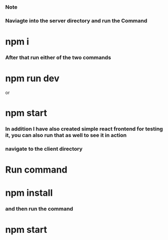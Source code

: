 ### Note

### Naviagte into the server directory and run the Command
# npm i

### After that run either of the two commands

# npm run dev 
or
# npm start

### In addition I have also created simple react frontend for testing it, you can also run that as well to see it in action

### navigate to the client directory

# Run command

# npm install

### and then run the command

# npm start
